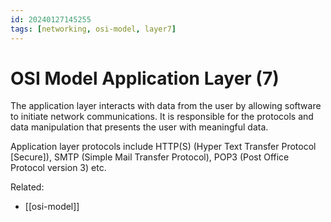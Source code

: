 ```yaml
---
id: 20240127145255
tags: [networking, osi-model, layer7]
---
```


# OSI Model Application Layer (7)

The application layer interacts with data from the user by allowing
software to initiate network communications. It is responsible for the
protocols and data manipulation that presents the user with meaningful
data.

Application layer protocols include HTTP(S) (Hyper Text Transfer
Protocol [Secure]), SMTP (Simple Mail Transfer Protocol), POP3 (Post
Office Protocol version 3) etc.

Related:
  * [[osi-model]]
